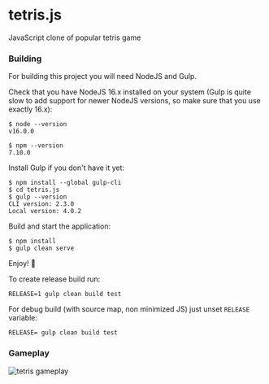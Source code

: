 # tetris.js
JavaScript clone of popular tetris game

### Building

For building this project you will need NodeJS and Gulp.

Check that you have NodeJS 16.x installed on your system 
(Gulp is quite slow to add support for newer NodeJS versions, 
so make sure that you use exactly 16.x):
```
$ node --version
v16.0.0

$ npm --version
7.10.0
```

Install Gulp if you don't have it yet:
```
$ npm install --global gulp-cli
$ cd tetris.js
$ gulp --version
CLI version: 2.3.0
Local version: 4.0.2
```

Build and start the application:
```
$ npm install
$ gulp clean serve
```
Enjoy! :tada:

To create release build run:
```
RELEASE=1 gulp clean build test
```

For debug build (with source map, non minimized JS) just unset `RELEASE` variable:
```
RELEASE= gulp clean build test
```

### Gameplay

![tetris gameplay](doc/screen_a.png)


